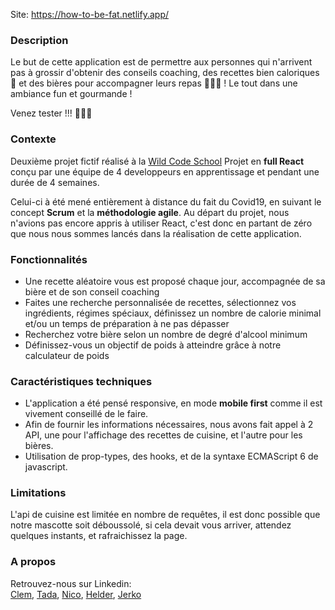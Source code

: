 Site: https://how-to-be-fat.netlify.app/

### Description
Le but de cette application est de permettre aux personnes qui n'arrivent pas à grossir d'obtenir des conseils coaching, des recettes bien caloriques 🥘 et des bières pour accompagner leurs repas 🍺🍺🍺 !
Le tout dans une ambiance fun et gourmande !   

Venez tester !!! 🍔🍔🍔

### Contexte
Deuxième projet fictif réalisé à la [Wild Code School](https://www.wildcodeschool.com/fr-FR)
Projet en __full React__ conçu par une équipe de 4 developpeurs en apprentissage et pendant une durée de 4 semaines.

Celui-ci à été mené entièrement à distance du fait du Covid19, en suivant le concept __Scrum__ et la __méthodologie agile__.
Au départ du projet, nous n'avions pas encore appris à utiliser React, c'est donc en partant de zéro que nous nous sommes lancés dans la réalisation de cette application.

### Fonctionnalités
- Une recette aléatoire vous est proposé chaque jour, accompagnée de sa bière et de son conseil coaching
- Faites une recherche personnalisée de recettes, sélectionnez vos ingrédients, régimes spéciaux, définissez un nombre de calorie minimal et/ou un temps de préparation à ne pas dépasser
- Recherchez votre bière selon un nombre de degré d'alcool minimum
- Définissez-vous un objectif de poids à atteindre grâce à notre calculateur de poids

### Caractéristiques techniques
- L'application a été pensé responsive, en mode __mobile first__ comme il est vivement conseillé de le faire.
- Afin de fournir les informations nécessaires, nous avons fait appel à 2 API, une pour l'affichage des recettes de cuisine, et l'autre pour les bières.
- Utilisation de prop-types, des hooks, et de la syntaxe ECMAScript 6 de javascript.

### Limitations
L'api de cuisine est limitée en nombre de requêtes, il est donc possible que notre mascotte soit déboussolé, si cela devait vous arriver, attendez quelques instants, et rafraichissez la page.

### A propos
Retrouvez-nous sur Linkedin:  
[Clem](https://www.linkedin.com/in/clementine-derome/), [Tada](https://www.linkedin.com/in/tadatoshimiura/), [Nico](https://www.linkedin.com/in/nicolas-regnier-dev/), [Helder](https://www.linkedin.com/in/helder-fernandes-soares/), [Jerko](https://www.linkedin.com/in/j%C3%A9r%C3%B4me-poti%C3%A9/)

